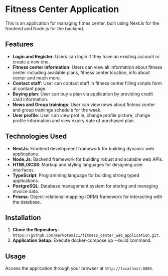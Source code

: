 # Fitness Center Application

This is an application for managing fitnes center, built using NextJs for the frontend and Node.js for the backend.

## Features
- **Login and Register**: Users can login if they have an existing account or create a new one.
- **Fitness center information**: Users can view all information about fitness center including available plans, fitness center location, info about center and much more.
- **Contact staff**: User can contact staff in fitness center filling simple form at contant page.
- **Buying plan**: User can buy a plan via application by providing credit card information.
- **News and Group trainings**: User can view news about fintess center and group trainings schedule for the week.
- **User profile**: User can view profile, change profile picture, change profile information and view expiry date of purchased plan.

## Technologies Used
- **NextJs**: Frontend development framework for building dynamic web applications.
- **Node.Js**: Backend framework for building robust and scalable web APIs.
- **HTML/SCSS**: Markup and styling languages for designing user interfaces.
- **TypeScript**: Programming language for building strong typed applications.
- **PostgreSQL**: Database management system for storing and managing invoice data.
- **Prisma**: Object-relational mapping (ORM) framework for interacting with the database.

## Installation
1. **Clone the Repository**: `https://github.com/markotomic1/fitness_center_web_application.git`.
2. **Application Setup**: Execute docker-compose up --build command.

## Usage
Access the application through your browser at `http://localhost:8080`.
